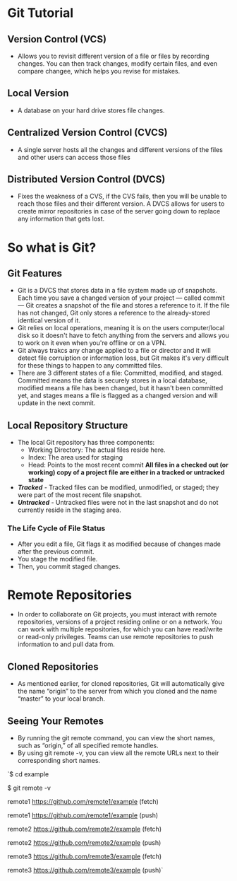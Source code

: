 # Git Tutorial

## Version Control (VCS)
  * Allows you to revisit different version of a file or files by recording changes. You can then track changes, modify certain files, and even compare changee, which helps you revise for mistakes.
## Local Version 
  * A database on your hard drive stores file changes. 
## Centralized Version Control (CVCS)
  * A single server hosts all the changes and different versions of the files and other users can access those files 
## Distributed Version Control (DVCS)
  * Fixes the weakness of a CVS, if the CVS fails, then you will be unable to reach those files and their different version. A DVCS allows for users to create mirror repositories in case of the server going down to replace any information that gets lost. 

# So what is Git? 
## Git Features 
  * Git is a DVCS that stores data in a file system made up of snapshots. Each time you save a changed version of your project — called commit — Git creates a snapshot of the file and stores a reference to it. If the file has not changed, Git only stores a reference to the already-stored identical version of it.
  * Git relies on local operations, meaning it is on the users computer/local disk so it doesn't have to fetch anything from the servers and allows you to work on it even when you're offline or on a VPN. 
  * Git always trakcs any change applied to a file or director and it will detect file corruiption or information loss, but Git makes it's very difficult for these things to happen to any committed files. 
  * There are 3 different states of a file: Committed, modified, and staged. Committed means the data is securely stores in a local database, modified means a file has been changed, but it hasn't been committed yet, and stages means a file is flagged as a changed version and will update in the next commit. 
## Local Repository Structure
  * The local Git repository has three components:
    * Working Directory: The actual files reside here.
    * Index: The area used for staging
    * Head: Points to the most recent commit
**All files in a checked out (or working) copy of a project file are either in a tracked or untracked state**
  * **_Tracked_** - Tracked files can be modified, unmodified, or staged; they were part of the most recent file snapshot.
  * **_Untracked_** - Untracked files were not in the last snapshot and do not currently reside in the staging area.
### **The Life Cycle of File Status**
  * After you edit a file, Git flags it as modified because of changes made after the previous commit.
  * You stage the modified file.
  * Then, you commit staged changes.
# Remote Repositories
  * In order to collaborate on Git projects, you must interact with remote repositories, versions of a project residing online or on a network. You can work with multiple repositories, for which you can have read/write or read-only privileges. Teams can use remote repositories to push information to and pull data from.
## Cloned Repositories
  * As mentioned earlier, for cloned repositories, Git will automatically give the name “origin” to the server from which you cloned and the name “master” to your local branch.
## Seeing Your Remotes
  * By running the git remote command, you can view the short names, such as “origin,” of all specified remote handles.
  * By using git remote -v, you can view all the remote URLs next to their corresponding short names.


`$ cd example

$ git remote -v

remote1 https://github.com/remote1/example (fetch)

remote1 https://github.com/remote1/example (push)

remote2 https://github.com/remote2/example (fetch)

remote2 https://github.com/remote2/example (push)

remote3 https://github.com/remote3/example (fetch)

remote3 https://github.com/remote3/example (push)`
